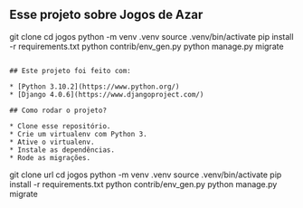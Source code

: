 ## Esse projeto sobre Jogos de Azar


git clone <url>
cd jogos
python -m venv .venv
source .venv/bin/activate
pip install -r requirements.txt
python contrib/env_gen.py
python manage.py migrate
```

## Este projeto foi feito com:

* [Python 3.10.2](https://www.python.org/)
* [Django 4.0.6](https://www.djangoproject.com/)

## Como rodar o projeto?

* Clone esse repositório.
* Crie um virtualenv com Python 3.
* Ative o virtualenv.
* Instale as dependências.
* Rode as migrações.

```
git clone url
cd jogos
python -m venv .venv
source .venv/bin/activate
pip install -r requirements.txt
python contrib/env_gen.py
python manage.py migrate
```
